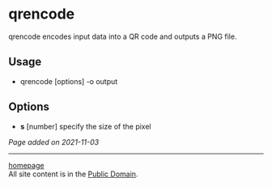 # qrencode
qrencode encodes input data into a QR code and outputs a PNG file.

## Usage
- qrencode [options] -o output

## Options
- **s** [number] specify the size of the pixel

*Page added on 2021-11-03*

---

[homepage](../index.html)\
All site content is in the [Public Domain](http://unlicense.org/).
